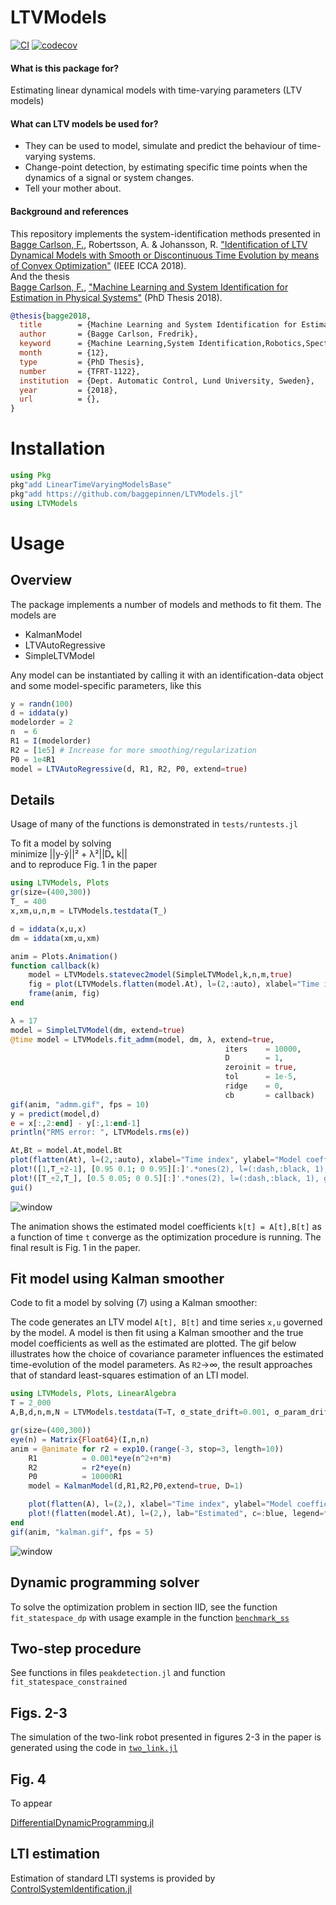 # LTVModels

[![CI](https://github.com/baggepinnen/LTVModels.jl/workflows/CI/badge.svg)](https://github.com/baggepinnen/LTVModels.jl/actions)
[![codecov](https://codecov.io/gh/baggepinnen/LTVModels.jl/branch/master/graph/badge.svg)](https://codecov.io/gh/baggepinnen/LTVModels.jl)

#### What is this package for?
Estimating linear dynamical models with time-varying parameters (LTV models)
#### What can LTV models be used for?
- They can be used to model, simulate and predict the behaviour of time-varying systems.
- Change-point detection, by estimating specific time points when the dynamics of a signal or system changes.
- Tell your mother about.

#### Background and references
This repository implements the system-identification methods presented in  
[Bagge Carlson, F.](https://www.control.lth.se/staff/fredrik-bagge-carlson/), Robertsson, A. & Johansson, R. ["Identification of LTV Dynamical Models with Smooth or Discontinuous Time Evolution by means of Convex Optimization"](https://arxiv.org/abs/1802.09794) (IEEE ICCA 2018).  
And the thesis  
[Bagge Carlson, F.](https://www.control.lth.se/staff/fredrik-bagge-carlson/), ["Machine Learning and System Identification for Estimation in Physical Systems"](https://lup.lub.lu.se/search/publication/ffb8dc85-ce12-4f75-8f2b-0881e492f6c0) (PhD Thesis 2018).
```bibtex
@thesis{bagge2018,
  title        = {Machine Learning and System Identification for Estimation in Physical Systems},
  author       = {Bagge Carlson, Fredrik},
  keyword      = {Machine Learning,System Identification,Robotics,Spectral estimation,Calibration,State estimation},
  month        = {12},
  type         = {PhD Thesis},
  number       = {TFRT-1122},
  institution  = {Dept. Automatic Control, Lund University, Sweden},
  year         = {2018},
  url          = {},
}
```


# Installation
```julia
using Pkg
pkg"add LinearTimeVaryingModelsBase"
pkg"add https://github.com/baggepinnen/LTVModels.jl"
using LTVModels
```

# Usage

## Overview
The package implements a number of models and methods to fit them. The models are
- KalmanModel
- LTVAutoRegressive
- SimpleLTVModel

Any model can be instantiated by calling it with an identification-data object and some model-specific parameters, like this
```julia
y = randn(100)
d = iddata(y)
modelorder = 2
n  = 6
R1 = I(modelorder)
R2 = [1e5] # Increase for more smoothing/regularization
P0 = 1e4R1
model = LTVAutoRegressive(d, R1, R2, P0, extend=true)
```

## Details
Usage of many of the functions is demonstrated in `tests/runtests.jl`

To fit a model by solving  
minimize ||y-ŷ||² + λ²||Dₓ k||  
and to reproduce Fig. 1 in the paper
```julia
using LTVModels, Plots
gr(size=(400,300))
T_ = 400
x,xm,u,n,m = LTVModels.testdata(T_)

d = iddata(x,u,x)
dm = iddata(xm,u,xm)

anim = Plots.Animation()
function callback(k)
    model = LTVModels.statevec2model(SimpleLTVModel,k,n,m,true)
    fig = plot(LTVModels.flatten(model.At), l=(2,:auto), xlabel="Time index", ylabel="Model coefficients", show=true, ylims=(-0.05, 1))
    frame(anim, fig)
end

λ = 17
model = SimpleLTVModel(dm, extend=true)
@time model = LTVModels.fit_admm(model, dm, λ, extend=true,
                                                iters    = 10000,
                                                D        = 1,
                                                zeroinit = true,
                                                tol      = 1e-5,
                                                ridge    = 0,
                                                cb       = callback)
gif(anim, "admm.gif", fps = 10)
y = predict(model,d)
e = x[:,2:end] - y[:,1:end-1]
println("RMS error: ", LTVModels.rms(e))

At,Bt = model.At,model.Bt
plot(flatten(At), l=(2,:auto), xlabel="Time index", ylabel="Model coefficients")
plot!([1,T_÷2-1], [0.95 0.1; 0 0.95][:]'.*ones(2), l=(:dash,:black, 1), primary=false)
plot!([T_÷2,T_], [0.5 0.05; 0 0.5][:]'.*ones(2), l=(:dash,:black, 1), grid=false, primary=false)
gui()
```
![window](figures/admm.gif)

The animation shows the estimated model coefficients `k[t] = A[t],B[t]` as a function of time `t` converge as the optimization procedure is running. The final result is Fig. 1 in the paper.

## Fit model using Kalman smoother
Code to fit a model by solving (7) using a Kalman smoother:

The code generates an LTV model `A[t], B[t]` and time series `x,u` governed by the model. A model is then fit using a Kalman smoother and the true model coefficients as well as the estimated are plotted. The gif below illustrates how the choice of covariance parameter influences the estimated time-evolution of the model parameters. As `R2`→∞, the result approaches that of standard least-squares estimation of an LTI model.
```julia
using LTVModels, Plots, LinearAlgebra
T = 2_000
A,B,d,n,m,N = LTVModels.testdata(T=T, σ_state_drift=0.001, σ_param_drift=0.001)

gr(size=(400,300))
eye(n) = Matrix{Float64}(I,n,n)
anim = @animate for r2 = exp10.(range(-3, stop=3, length=10))
    R1          = 0.001*eye(n^2+n*m)
    R2          = r2*eye(n)
    P0          = 10000R1
    model = KalmanModel(d,R1,R2,P0,extend=true, D=1)

    plot(flatten(A), l=(2,), xlabel="Time index", ylabel="Model coefficients", lab="True", c=:red)
    plot!(flatten(model.At), l=(2,), lab="Estimated", c=:blue, legend=false)
end
gif(anim, "kalman.gif", fps = 5)

```
![window](figures/kalman.gif)


## Dynamic programming solver
To solve the optimization problem in section IID, see the function `fit_statespace_dp` with usage example in the function [`benchmark_ss`](https://github.com/baggepinnen/LTVModels.jl/blob/master/src/seg_bellman.jl#L183)


## Two-step procedure
See functions in files `peakdetection.jl` and function `fit_statespace_constrained`

## Figs. 2-3
The simulation of the two-link robot presented in figures 2-3 in the paper is generated using the code in [`two_link.jl`](https://github.com/baggepinnen/LTVModels.jl/blob/master/examples/two_link.jl)

## Fig. 4
To appear

[DifferentialDynamicProgramming.jl](https://github.com/baggepinnen/DifferentialDynamicProgramming.jl/tree/dev)

## LTI estimation
Estimation of standard LTI systems is provided by [ControlSystemIdentification.jl](https://github.com/baggepinnen/ControlSystemIdentification.jl)
